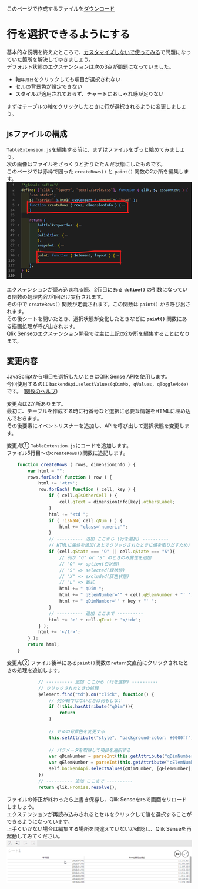 このページで作成するファイルを[ダウンロード](https://github.com/ISLdekura/QsExtensionTutorialSite/tree/master/Working_Extension/1_4)

# 行を選択できるようにする
基本的な説明を終えたところで、[カスタマイズしないで使ってみる](Tutorial1/Use_Default_Extension.md)で問題になっていた箇所を解決してゆきましょう。  
デフォルト状態のエクステンションは次の3点が問題になっていました。

- 軸`年月日`をクリックしても項目が選択されない
- セルの背景色が設定できない
- スタイルが適用されておらず、チャートにおしゃれ感が足りない

まずはテーブルの軸をクリックしたときに行が選択されるように変更しましょう。

## jsファイルの構成
`TableExtension.js`を編集する前に、まずはファイルをざっと眺めてみましょう。  
次の画像はファイルをざっくりと折りたたんだ状態にしたものです。  
このページでは赤枠で囲った `createRows()` と `paint()` 関数の2か所を編集します。
![Js_Folded](img/Js_Folded.png)

エクステンションが読み込まれる際、2行目にある **`define()`** の引数になっている関数の処理内容が1回だけ実行されます。  
その中で `createRows()` 関数が定義されます。この関数は `paint()` から呼び出されます。  
その後シートを開いたとき、選択状態が変化したときなどに **`paint()`** 関数にある描画処理が呼び出されます。  
Qlik Senseのエクステンション開発では主に上記の2か所を編集することになります。

## 変更内容
JavaScriptから項目を選択したいときはQlik Sense APIを使用します。  
今回使用するのは `backendApi.selectValues(qDimNo, qValues, qToggleMode)`です。
([関数のヘルプ](https://help.qlik.com/en-US/sense-developer/June2019/Subsystems/APIs/Content/Sense_ClientAPIs/BackendAPI/selectvalues-method.htm)) 

変更点は2か所あります。  
最初に、テーブルを作成する時に行番号など選択に必要な情報をHTMLに埋め込んでおきます。  
その後要素にイベントリスナーを追加し、APIを呼び出して選択状態を変更します。

変更点①
`TableExtension.js`にコードを追加します。  
ファイル5行目～の`createRows()`関数に追記します。
```js
	function createRows ( rows, dimensionInfo ) {
		var html = "";
		rows.forEach( function ( row ) {
			html += '<tr>';
			row.forEach( function ( cell, key ) {
				if ( cell.qIsOtherCell ) {
					cell.qText = dimensionInfo[key].othersLabel;
				}
				html += "<td ";
				if ( !isNaN( cell.qNum ) ) {
					html += "class='numeric'";
				}
                // ---------- 追加 ここから (行を選択) ----------
                // HTMLに属性を追加(あとでクリックされたときに値を取りだすため)
				if (cell.qState === "O" || cell.qState === "S"){
					// 列が "O" or "S" のときのみ属性を追加
                    // "O" => option(白状態)
                    // "S" => selected(緑状態) 
                    // "X" => excluded(灰色状態)
                    // "L" => 数式
					html += " qDim ";
					html += " qElemNumber='" + cell.qElemNumber + "' ";
					html += " qDimNumber='" + key + "' ";
				}
                // ---------- 追加 ここまで ----------
				html += '>' + cell.qText + '</td>';
			} );
			html += '</tr>';
		} );
		return html;
	}
```

変更点②
ファイル後半にある`paint()`関数の`return`文直前にクリックされたときの処理を追加します。  
```js
			// ---------- 追加 ここから (行を選択) ----------
			// クリックされたときの処理
			$element.find("td").on("click", function() {
				// 列が軸ではないときは何もしない
				if (!this.hasAttribute("qDim")){
					return
				}

                // セルの背景色を変更する
                this.setAttribute("style", "background-color: #0000ff");

				// パラメータを取得して項目を選択する
				var qDimNumber = parseInt(this.getAttribute("qDimNumber"));
				var qElemNumber = parseInt(this.getAttribute("qElemNumber"));
				self.backendApi.selectValues(qDimNumber, [qElemNumber], true);
			})
			// ---------- 追加 ここまで ----------
			return qlik.Promise.resolve();
```

ファイルの修正が終わったら上書き保存し、Qlik Senseを`F5`で画面をリロードしましょう。  
エクステンションが再読み込みされるとセルをクリックして値を選択することができるようになっています。  
上手くいかない場合は編集する場所を間違えていないか確認し、Qlik Senseを再起動してみてください。  
![Click_And_Select](img/Click_And_Select.gif)

